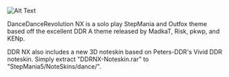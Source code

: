 ![Alt Text](https://i.ibb.co/JmsRk2C/splash.png)

DanceDanceRevolution NX is a solo play StepMania and Outfox theme based off the excellent DDR A theme released by MadkaT, Risk, pkwp, and KENp.

DDR NX also includes a new 3D noteskin based on Peters-DDR's Vivid DDR noteskin. Simply extract "DDRNX-Noteskin.rar" to "StepMania5/NoteSkins/dance/".
